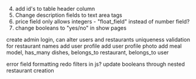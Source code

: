 4) add id's to table header column
2) Change description fields to text area tags
3) price field only allows integers - "float_field" instead of number field?
4) change booleans to "yes/no" in show pages

create admin login, can alter users and restaurants
uniqueness validation for restaurant names
add user profile
add user profile photo
add meal model, has_many dishes, belongs_to restaurant, belongs_to user

error field formatting
redo filters in js?
update booleans through nested restaurant creation